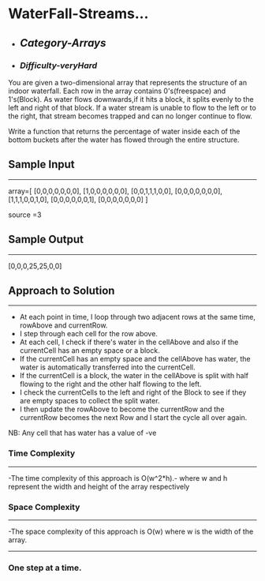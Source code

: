 # WaterFall-Streams...

- ## **_Category-Arrays_**
- ### **_Difficulty-veryHard_**

You are given a two-dimensional array that represents the structure of an indoor waterfall.
Each row in the array contains 0's(freespace) and 1's(Block).
As water flows downwards,if it hits a block, it splits evenly to the left and right of that block. If a water stream is unable to flow to the left or to the right, that stream becomes trapped and can no longer continue to flow.

Write a function that returns the percentage of water inside each of the bottom buckets after the water has flowed through the entire structure.

## Sample Input

---

array=[
[0,0,0,0,0,0,0],
[1,0,0,0,0,0,0],
[0,0,1,1,1,0,0],
[0,0,0,0,0,0,0],
[1,1,1,0,0,1,0],
[0,0,0,0,0,0,1],
[0,0,0,0,0,0,0]
]

source =3

## Sample Output

---

[0,0,0,25,25,0,0]

## Approach to Solution

---

- At each point in time, I loop through two adjacent rows at the same time, rowAbove and currentRow.
- I step through each cell for the row above.
- At each cell, I check if there's water in the cellAbove and also if the currentCell has an empty space or a block.
- If the currentCell has an empty space and the cellAbove has water, the water is automatically transferred into the currentCell.
- If the currentCell is a block, the water in the cellAbove is split with half flowing to the right and the other half flowing to the left.
- I check the currentCells to the left and right of the Block to see if they are empty spaces to collect the split water.
- I then update the rowAbove to become the currentRow and the currentRow becomes the next Row and I start the cycle all over again.

NB: Any cell that has water has a value of -ve

### Time Complexity

---

-The time complexity of this approach is O(w^2\*h).- where w and h represent the width and height of the array respectively

### Space Complexity

---

-The space complexity of this approach is O(w)
where w is the width of the array.

---

### One step at a time.
